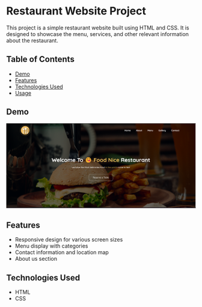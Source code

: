 # Restaurant Website Project

This project is a simple restaurant website built using HTML and CSS. It is designed to showcase the menu, services, and other relevant information about the restaurant.

## Table of Contents

- [Demo](#demo)
- [Features](#features)
- [Technologies Used](#technologies-used)
- [Usage](#usage)

## Demo

![Demo Image](reashome.png)

## Features

- Responsive design for various screen sizes
- Menu display with categories
- Contact information and location map
- About us section

## Technologies Used

- HTML
- CSS

